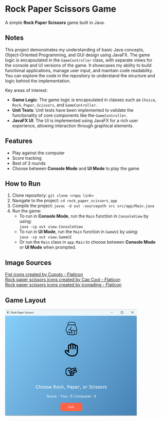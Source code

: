 # Rock Paper Scissors Game

A simple **Rock Paper Scissors** game built in Java.

## Notes
This project demonstrates my understanding of basic Java concepts, Object-Oriented Programming, and GUI design using JavaFX. The game logic is encapsulated in the `GameController` class, with separate views for the console and UI versions of the game. It showcases my ability to build functional applications, manage user input, and maintain code readability. You can explore the code in the repository to understand the structure and logic behind the implementation.

Key areas of interest:
- **Game Logic**: The game logic is encapsulated in classes such as `Choice`, `Rock`, `Paper`, `Scissors`, and `GameController`.
- **Unit Tests**: Unit tests have been implemented to validate the functionality of core components like the `GameController`.
- **JavaFX UI**: The UI is implemented using JavaFX for a rich user experience, allowing interaction through graphical elements.

## Features
- Play against the computer
- Score tracking
- Best of 3 rounds
- Choose between **Console Mode** and **UI Mode** to play the game

## How to Run
1. Clone repository: `git clone <repo link>`
2. Navigate to the project: `cd rock_paper_scissors_app`
3. Compile the project: `javac -d out -sourcepath src src/app/Main.java`
4. Run the game:
    - To run in **Console Mode**, run the `Main` function in `ConsoleView` by using:  
      `java -cp out view.ConsoleView`
    - To run in **UI Mode**, run the `Main` function in `GameUI` by using:  
      `java -cp out view.GameUI`
    - Or run the `Main` class in `app.Main` to choose between **Console Mode** or **UI Mode** when prompted.

## Image Sources
<a href="https://www.flaticon.com/free-icons/fist" title="fist icons">Fist icons created by Cuputo - Flaticon</a> </br>
<a href="https://www.flaticon.com/free-icons/rock-paper-scissors" title="rock paper scissors icons">Rock paper scissors icons created by Cap Cool - Flaticon</a> </br>
<a href="https://www.flaticon.com/free-icons/rock-paper-scissors" title="rock paper scissors icons">Rock paper scissors icons created by iconading - Flaticon</a> </br>

## Game Layout
<img src="src/main/resources/resources/UI_screenshot.png">